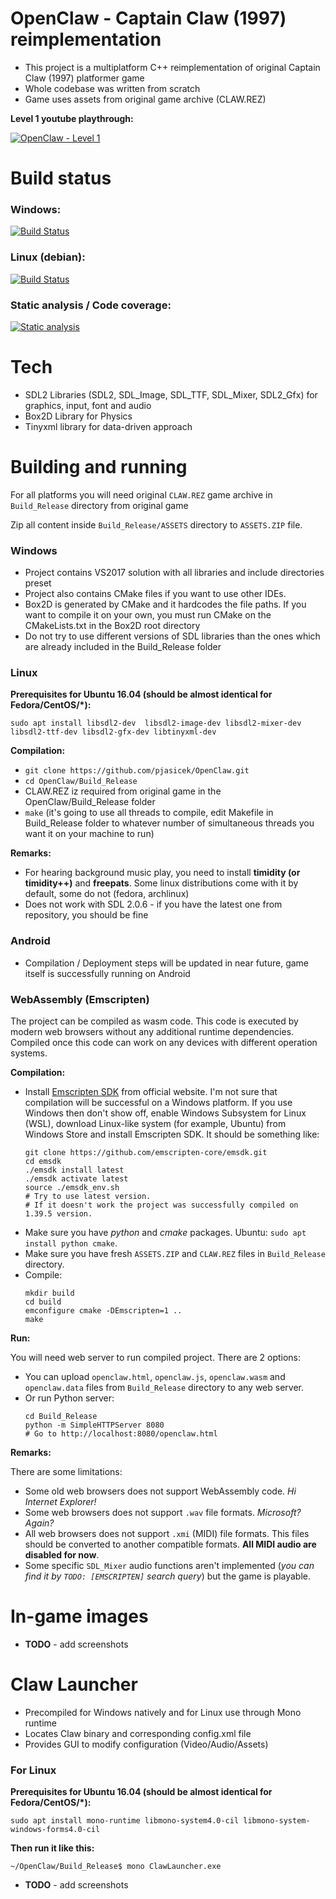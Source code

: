 # OpenClaw - Captain Claw (1997) reimplementation

 - This project is a multiplatform C++ reimplementation of original Captain Claw (1997) platformer game
 - Whole codebase was written from scratch
 - Game uses assets from original game archive (CLAW.REZ)

**Level 1 youtube playthrough:**

[![OpenClaw - Level 1](https://img.youtube.com/vi/ikXQNV_aw68/0.jpg)](https://www.youtube.com/watch?v=ikXQNV_aw68)

# Build status

### Windows:

[![Build Status](https://ci.appveyor.com/api/projects/status/github/pjasicek/OpenClaw?svg=true)](https://ci.appveyor.com/project/pjasicek/captainclaw)

### Linux (debian):

[![Build Status](https://travis-ci.org/pjasicek/OpenClaw.svg?branch=master)](https://travis-ci.org/pjasicek/OpenClaw)

### Static analysis / Code coverage:

[![Static analysis](https://scan.coverity.com/projects/12422/badge.svg?flat=1)](https://scan.coverity.com/projects/pjasicek-captainclaw)

# Tech

  - SDL2 Libraries (SDL2, SDL_Image, SDL_TTF, SDL_Mixer, SDL2_Gfx) for graphics, input, font and audio
  - Box2D Library for Physics
  - Tinyxml library for data-driven approach

# Building and running
For all platforms you will need original `CLAW.REZ` game archive in `Build_Release` directory from original game

Zip all content inside `Build_Release/ASSETS` directory to `ASSETS.ZIP` file.

### Windows
  - Project contains VS2017 solution with all libraries and include directories preset
  - Project also contains CMake files if you want to use other IDEs.
  - Box2D is generated by CMake and it hardcodes the file paths. If you want to compile it on your own, you must run CMake on the CMakeLists.txt in the Box2D root directory
  - Do not try to use different versions of SDL libraries than the ones which are already included in the Build_Release folder

### Linux
  **Prerequisites for Ubuntu 16.04 (should be almost identical for Fedora/CentOS/*):**
  
  `sudo apt install libsdl2-dev  libsdl2-image-dev libsdl2-mixer-dev libsdl2-ttf-dev libsdl2-gfx-dev libtinyxml-dev` 
  
  **Compilation:**
  - `git clone https://github.com/pjasicek/OpenClaw.git`
  - `cd OpenClaw/Build_Release`
  - CLAW.REZ iz required from original game in the OpenClaw/Build_Release folder
  - `make` (it's going to use all threads to compile, edit Makefile in Build_Release folder to whatever number of simultaneous threads you want it on your machine to run)

 **Remarks:**

  - For hearing background music play, you need to install **timidity (or timidity++)** and **freepats**. Some linux distributions come with it by default, some do not (fedora, archlinux)
  - Does not work with SDL 2.0.6 - if you have the latest one from repository, you should be fine
  
### Android
  
  - Compilation / Deployment steps will be updated in near future, game itself is successfully running on Android
  
### WebAssembly (Emscripten)
  
  The project can be compiled as wasm code. This code is executed by modern web browsers without any additional runtime dependencies. Compiled once this code can work on any devices with different operation systems.
  
  **Compilation:**
  - Install [Emscripten SDK](https://emscripten.org/docs/getting_started/downloads.html) from official website. I'm not sure that compilation will be successful on a Windows platform. If you use Windows then don't show off, enable Windows Subsystem for Linux (WSL), download Linux-like system (for example, Ubuntu) from Windows Store and install Emscripten SDK. It should be something like:
    ```shell script
    git clone https://github.com/emscripten-core/emsdk.git
    cd emsdk
    ./emsdk install latest
    ./emsdk activate latest
    source ./emsdk_env.sh
    # Try to use latest version.
    # If it doesn't work the project was successfully compiled on 1.39.5 version.
    ```
  - Make sure you have *python* and *cmake* packages. Ubuntu: `sudo apt install python cmake`.
  - Make sure you have fresh `ASSETS.ZIP` and `CLAW.REZ` files in `Build_Release` directory.
  - Compile:
    ```shell script
    mkdir build
    cd build
    emconfigure cmake -DEmscripten=1 ..
    make
    ```
  
  **Run:**
  
  You will need web server to run compiled project. There are 2 options:
  - You can upload `openclaw.html`, `openclaw.js`, `openclaw.wasm` and `openclaw.data` files from `Build_Release` directory to any web server.
  - Or run Python server:
    ```shell script
    cd Build_Release
    python -m SimpleHTTPServer 8080
    # Go to http://localhost:8080/openclaw.html
    ``` 
  
  **Remarks:**
  
  There are some limitations:
  - Some old web browsers does not support WebAssembly code. *Hi Internet Explorer!*
  - Some web browsers does not support `.wav` file formats. *Microsoft? Again?*
  - All web browsers does not support `.xmi` (MIDI) file formats. This files should be converted to another compatible formats. **All MIDI audio are disabled for now**.
  - Some specific `SDL_Mixer` audio functions aren't implemented (*you can find it by `TODO: [EMSCRIPTEN]` search query*) but the game is playable.
 
# In-game images
  -  **TODO** - add screenshots

# Claw Launcher

  - Precompiled for Windows natively and for Linux use through Mono runtime
  - Locates Claw binary and corresponding config.xml file
  - Provides GUI to modify configuration (Video/Audio/Assets)

### For Linux

  **Prerequisites for Ubuntu 16.04 (should be almost identical for Fedora/CentOS/*):**
  
  `sudo apt install mono-runtime libmono-system4.0-cil libmono-system-windows-forms4.0-cil` 
  
  **Then run it like this:**
  
  `~/OpenClaw/Build_Release$ mono ClawLauncher.exe`
 
-  **TODO** - add screenshots
